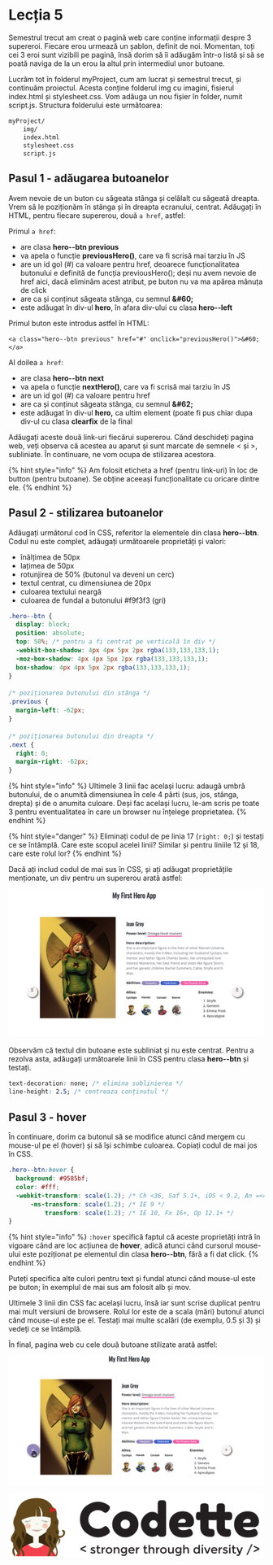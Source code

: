 # Lecția 5

Semestrul trecut am creat o pagină web care conține informații despre 3 supereroi. Fiecare erou urmează un șablon, definit de noi. Momentan, toți cei 3 eroi sunt vizibili pe pagină, însă dorim să îi adăugăm într-o listă și să se poată naviga de la un erou la altul prin intermediul unor butoane.

Lucrăm tot în folderul myProject, cum am lucrat și semestrul trecut, și continuăm proiectul. Acesta conține folderul img cu imagini, fisierul index.html și stylesheet.css. Vom adăuga un nou fișier în folder, numit script.js. Structura folderului este următoarea:

```text
myProject/
    img/
    index.html
    stylesheet.css
    script.js
```

## Pasul 1 - adăugarea butoanelor

Avem nevoie de un buton cu săgeata stânga și celălalt cu săgeată dreapta. Vrem să le poziționăm în stânga și în dreapta ecranului, centrat. Adăugați în HTML, pentru fiecare supererou, două `a href`, astfel:

Primul `a href`:

* are clasa **hero--btn previous**
* va apela o funcție **previousHero\(\)**, care va fi scrisă mai tarziu în JS
* are un id gol \(\#\) ca valoare pentru href, deoarece funcționalitatea butonului e definită de funcția previousHero\(\); deși nu avem nevoie de href aici, dacă eliminăm acest atribut, pe buton nu va ma apărea mânuța de click
* are ca și conținut săgeata stânga, cu semnul **&\#60;**
* este adăugat în div-ul **hero**, în afara div-ului cu clasa **hero--left**

Primul buton este introdus astfel în HTML:

```markup
<a class="hero--btn previous" href="#" onclick="previousHero()">&#60;</a>
```

Al doilea `a href`:

* are clasa **hero--btn next**
* va apela o funcție **nextHero\(\)**, care va fi scrisă mai tarziu în JS
* are un id gol \(\#\) ca valoare pentru href
* are ca și conținut săgeata stânga, cu semnul **&\#62;**
* este adăugat în div-ul **hero,** ca ultim element \(poate fi pus chiar dupa div-ul cu clasa **clearfix** de la final

Adăugați aceste două link-uri fiecărui supererou. Când deschideți pagina web, veți observa că acestea au aparut și sunt marcate de semnele &lt; și &gt;, subliniate. În continuare, ne vom ocupa de stilizarea acestora. 

{% hint style="info" %}
Am folosit eticheta a href \(pentru link-uri\) în loc de button \(pentru butoane\). Se obține aceeași funcționalitate cu oricare dintre ele.
{% endhint %}

## Pasul 2 - stilizarea butoanelor

Adăugați următorul cod în CSS, referitor la elementele din clasa **hero--btn**. Codul nu este complet, adăugați următoarele proprietăți și valori:

* înălțimea de 50px
* lațimea de 50px
* rotunjirea de 50% \(butonul va deveni un cerc\)
* textul centrat, cu dimensiunea de 20px
* culoarea textului neargă
* culoarea de fundal a butonului \#f9f3f3 \(gri\)

```css
.hero--btn {
  display: block;
  position: absolute;
  top: 50%; /* pentru a fi centrat pe verticală în div */
  -webkit-box-shadow: 4px 4px 5px 2px rgba(133,133,133,1);
  -moz-box-shadow: 4px 4px 5px 2px rgba(133,133,133,1);
  box-shadow: 4px 4px 5px 2px rgba(133,133,133,1);
}

/* poziționarea butonului din stânga */
.previous {
  margin-left: -62px;
}

/* poziționarea butonului din dreapta */
.next {
  right: 0;
  margin-right: -62px;
}
```

{% hint style="info" %}
Ultimele 3 linii fac același lucru: adaugă umbră butonului, de o anumită dimensiunea în cele 4 părti \(sus, jos, stânga, drepta\) și de o anumita culoare. Deși fac același lucru, le-am scris pe toate 3 pentru eventualitatea în care un browser nu înțelege proprietatea.
{% endhint %}

{% hint style="danger" %}
Eliminați codul de pe linia 17 \(`right: 0;`\) și testați ce se întâmplă. Care este scopul acelei linii? Similar și pentru liniile 12 și 18, care este rolul lor?
{% endhint %}

Dacă ați includ codul de mai sus în CSS, și ați adăugat proprietățile menționate, un div pentru un supererou arată astfel:

![](../.gitbook/assets/screenshot-2020-03-17-at-21.00.45.png)

Observăm că textul din butoane este subliniat și nu este centrat. Pentru a rezolva asta, adăugați următoarele linii în CSS pentru clasa **hero--btn** și testați.

```css
text-decoration: none; /* elimina sublinierea */
line-height: 2.5; /* centreaza conținutul */
```

## Pasul 3 - hover

În continuare, dorim ca butonul să se modifice atunci când mergem cu mouse-ul pe el \(hover\) și să își schimbe culoarea. Copiați codul de mai jos în CSS. 

```css
.hero--btn:hover {
  background: #9585bf;
  color: #fff;
  -webkit-transform: scale(1.2); /* Ch <36, Saf 5.1+, iOS < 9.2, An =<4.4.4 */
      -ms-transform: scale(1.2); /* IE 9 */
          transform: scale(1.2); /* IE 10, Fx 16+, Op 12.1+ */
}
```

{% hint style="info" %}
`:hover` specifică faptul că aceste proprietăți intră în vigoare când are loc acțiunea de **hover**, adică atunci când cursorul mouse-ului este poziționat pe elementul din clasa **hero--btn**, fără a fi dat click.
{% endhint %}

Puteți specifica alte culori pentru text și fundal atunci când mouse-ul este pe buton; în exemplul de mai sus am folosit alb și mov.

Ultimele 3 linii din CSS fac același lucru, însă iar sunt scrise duplicat pentru mai mult versiuni de browsere. Rolul lor este de a scala \(mări\) butonul atunci când mouse-ul este pe el. Testați mai multe scalări \(de exemplu, 0.5 și 3\) și vedeți ce se întâmplă.

În final, pagina web cu cele două butoane stilizate arată astfel:

![](../.gitbook/assets/group-7.png)

![](../.gitbook/assets/copy-of-logo-techtor-05.png)

